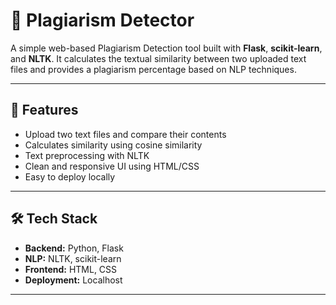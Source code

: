 # 📄 Plagiarism Detector

A simple web-based Plagiarism Detection tool built with **Flask**, **scikit-learn**, and **NLTK**. It calculates the textual similarity between two uploaded text files and provides a plagiarism percentage based on NLP techniques.

---

## 🚀 Features

- Upload two text files and compare their contents
- Calculates similarity using cosine similarity
- Text preprocessing with NLTK
- Clean and responsive UI using HTML/CSS
- Easy to deploy locally

---

## 🛠️ Tech Stack

- **Backend:** Python, Flask
- **NLP:** NLTK, scikit-learn
- **Frontend:** HTML, CSS
- **Deployment:** Localhost

---
